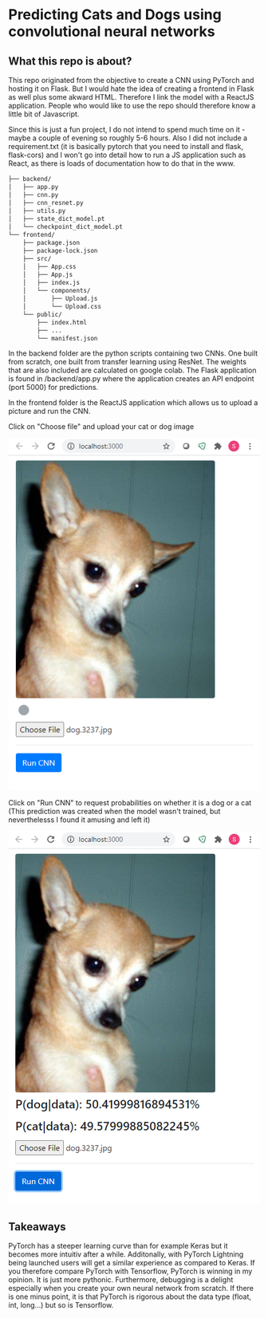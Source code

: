 # Predicting Cats and Dogs using convolutional neural networks

## What this repo is about?
This repo originated from the objective to create a CNN using PyTorch and hosting it on Flask.
But I would hate the idea of creating a frontend in Flask as well plus some akward HTML. Therefore I link the model with a ReactJS application.
People who would like to use the repo should therefore know a little bit of Javascript.

Since this is just a fun project, I do not intend to spend much time on it - maybe a couple of evening so roughly 5-6 hours.
Also I did not include a requirement.txt (it is basically pytorch that you need to install and flask, flask-cors) and I won't go into detail how to run a JS application such as React, as there is loads of documentation how to do that in the www.


```
├── backend/
│   ├── app.py
│   ├── cnn.py
│   ├── cnn_resnet.py
│   ├── utils.py
│   ├── state_dict_model.pt
│   └── checkpoint_dict_model.pt
└── frontend/
    ├── package.json
    ├── package-lock.json
    ├── src/
    │   ├── App.css
    │   ├── App.js
    │   ├── index.js
    │   └── components/
    │       ├── Upload.js
    │       └── Upload.css
    └── public/
        ├── index.html
        ├── ...
        └── manifest.json
```

In the backend folder are the python scripts containing two CNNs. One built from scratch, one built from transfer learning using ResNet. The weights that are also included are calculated on google colab. The Flask application is found in /backend/app.py where the application creates an API endpoint (port 5000) for predictions.

In the frontend folder is the ReactJS application which allows us to upload a picture and run the CNN.

Click on "Choose file" and upload your cat or dog image

<img src = "/docs/FrontEndtool.png">

Click on "Run CNN" to request probabilities on whether it is a dog or a cat 
(This prediction was created when the model wasn't trained, but neverthelesss I found it amusing and left it)

<img src = "/docs/FrontEndtool2.png">

## Takeaways
PyTorch has a steeper learning curve than for example Keras but it becomes more intuitiv after a while. Additonally, with PyTorch Lightning being launched users will get a similar experience as compared to Keras. If you therefore compare PyTorch with Tensorflow, PyTorch is winning in my opinion. It is just more pythonic.
Furthermore, debugging is a delight especially when you create your own neural network from scratch.
If there is one minus point, it is that PyTorch is rigorous about the data type (float, int, long...) but so is Tensorflow.



